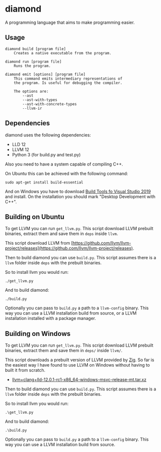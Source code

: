 # diamond

A programming language that aims to make programming easier.

## Usage
```
diamond build [program file]
    Creates a native executable from the program.

diamond run [program file]
    Runs the program.

diamond emit [options] [program file]
    This command emits intermediary representations of
    the program. Is useful for debugging the compiler.

    The options are:
        --ast
        --ast-with-types
        --ast-with-concrete-types
        --llvm-ir
```

## Dependencies

diamond uses the following dependencies:
- LLD 12
- LLVM 12
- Python 3 (for build.py and test.py)

Also you need to have a system capable of compiling C++.

On Ubuntu this can be achieved with the following command:
```
sudo apt-get install build-essential
```

And on Windows you have to download [Build Tools fo Visual Studio 2019](https://visualstudio.microsoft.com/downloads/) and install. On the installation you should mark "Desktop Development with C++".

## Building on Ubuntu

To get LLVM you can run `get_llvm.py`. This script download LLVM prebuilt binaries, extract them and save them in `deps` inside `llvm`.

This script download LLVM from
[https://github.com/llvm/llvm-project/releases](https://github.com/llvm/llvm-project/releases).

Then to build diamond you can use `build.py`. This script assumes there is a `llvm` folder inside `deps` with the prebuilt binaries.

So to install llvm you would run:
```
./get_llvm.py
```

And to build diamond:
```
./build.py
```

Optionally you can pass to `build.py` a path to a `llvm-config` binary. This way you
can use a LLVM installation build from source, or a LLVM installation installed with
a package manager.

## Building on Windows

To get LLVM you can run `get_llvm.py`. This script download LLVM prebuilt binaries, extract them and save them in `deps/` inside `llvm/`.

This script downloads a prebuilt version of LLVM provided by [Zig](https://ziglang.org/). So far is the easiest way I have found to use LLVM on Windows without having to built it from scratch.
- [llvm+clang+lld-12.0.1-rc1-x86_64-windows-msvc-release-mt.tar.xz](https://ziglang.org/deps/llvm%2bclang%2blld-12.0.1-rc1-x86_64-windows-msvc-release-mt.tar.xz)

Then to build diamond you can use `build.py`. This script assumes there is a `llvm` folder inside `deps` with the prebuilt binaries.

So to install llvm you would run:
```
.\get_llvm.py
```

And to build diamond:
```
.\build.py
```

Optionally you can pass to `build.py` a path to a `llvm-config` binary. This way you
can use a LLVM installation build from source.
